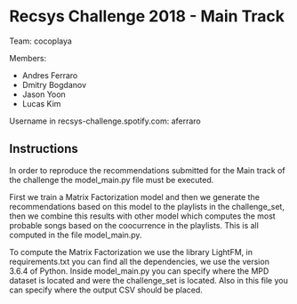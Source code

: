 
# Recsys Challenge 2018 - Main Track

Team: cocoplaya

Members: 

 - Andres Ferraro
 - Dmitry Bogdanov
 - Jason Yoon
 - Lucas Kim

Username in recsys-challenge.spotify.com: aferraro

Instructions
-----------

In order to reproduce the recommendations submitted for the Main track of the challenge the model_main.py file must be executed.

First we train a Matrix Factorization model and then we generate the recommendations based on this model to the playlists in the challenge_set, then we combine this results with other model which computes the most probable songs based on the coocurrence in the playlists. This is all computed in the file model_main.py.

To compute the Matrix Factorization we use the library LightFM, in requirements.txt you can find all the dependencies, we use the version 3.6.4 of Python.
Inside model_main.py you can specify where the MPD dataset is located and were the challenge_set is located. Also in this file you can specify where the output CSV should be placed.

